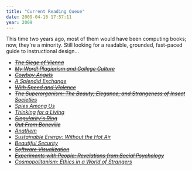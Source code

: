 ```yaml
---
title: "Current Reading Queue"
date: 2009-04-16 17:57:11
year: 2009
---
```

This time two years ago, most of them would have been computing books; now, they're a minority. Still looking for a readable, grounded, fast-paced guide to instructional design...
<ul>
  <li><span style="text-decoration: line-through;"><a href="http://www.amazon.com/Siege-Vienna-Great-Between-Crescent/dp/1933648635"><em>The Siege of Vienna</em></a></span></li>
  <li><span style="text-decoration: line-through;"><a href="http://www.amazon.com/My-Word-Plagiarism-College-Culture/dp/0801447631"><em>My Word! Plagiarism and College Culture</em></a></span></li>
  <li><span style="text-decoration: line-through;"><a href="http://www.amazon.com/Cowboy-Angels-GollanczF-Paul-McAuley/dp/0575082232"><em>Cowboy Angels</em></a></span></li>
  <li><a href="http://www.amazon.com/Splendid-Exchange-Trade-Shaped-World/dp/0871139790"><em>A Splendid Exchange</em></a></li>
  <li><span style="text-decoration: line-through;"><a href="http://www.amazon.com/Speed-Violence-Scientists-Tipping-Climate/dp/0807085774"><em>With Speed and Violence</em></a></span></li>
  <li><span style="text-decoration: line-through;"><a href="http://www.amazon.com/Superorganism-Beauty-Elegance-Strangeness-Societies/dp/0393067041"><em>The Superorganism: The Beauty, Elegance, and Strangeness of Insect Societies</em></a></span></li>
  <li><a href="http://www.amazon.com/Spies-Among-Terrorists-Criminals-Encounter/dp/0764584685"><em>Spies Among Us</em></a></li>
  <li><em><a href="http://www.amazon.com/Thinking-Living-Performances-Results-Knowledge/dp/1591394236">Thinking for a Living</a>
</em></li>
  <li><span style="text-decoration: line-through;"><a href="http://www.amazon.com/Singularitys-Ring-Paul-Melko/dp/076535702X"><em>Singularity's Ring</em></a></span></li>
  <li><span style="text-decoration: line-through;"><a href="http://www.amazon.com/Bone-1-Boneville-Jeff-Smith/dp/0439706408"><em>Out From Boneville</em></a></span></li>
  <li><em><a href="http://www.amazon.com/Anathem-Neal-Stephenson/dp/0061474096">Anathem</a></em></li>
  <li><em><a href="http://www.amazon.com/Sustainable-Energy-Without-Hot-Air/dp/0954452933">Sustainable Energy: Without the Hot Air</a></em></li>
  <li><em><a href="http://www.amazon.com/Beautiful-Security-Andy-Oram/dp/0596527489">Beautiful Security</a></em></li>
  <li><span style="text-decoration: line-through;"><em><a href="http://www.amazon.com/Software-Visualization-Visualizing-Structure-Behaviour/dp/3540465049">Software Visualization</a></em></span></li>
  <li><em><span style="text-decoration: line-through;"><a href="http://www.amazon.com/Experiments-People-Revelations-Social-Psychology/dp/0805828974">Experiments with People: Revelations from Social Psychology</a></span></em></li>
  <li><em><a href="http://www.amazon.com/Cosmopolitanism-Ethics-World-Strangers-Issues/dp/0393061558">Cosmopolitanism: Ethics in a World of Strangers</a>
</em></li>
</ul>
<em>
</em>
